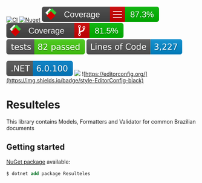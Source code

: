[![CI](https://github.com/lucasteles/Resulteles/actions/workflows/ci.yml/badge.svg)](https://github.com/lucasteles/Resulteles/actions/workflows/ci.yml)
[![Nuget](https://img.shields.io/nuget/v/Resulteles.svg?style=flat)](https://www.nuget.org/packages/Resulteles)
![](https://raw.githubusercontent.com/lucasteles/Resulteles/badges/badge_linecoverage.svg)
![](https://raw.githubusercontent.com/lucasteles/Resulteles/badges/badge_branchcoverage.svg)
![](https://raw.githubusercontent.com/lucasteles/Resulteles/badges/test_report_badge.svg)
![](https://raw.githubusercontent.com/lucasteles/Resulteles/badges/lines_badge.svg)

![](https://raw.githubusercontent.com/lucasteles/Resulteles/badges/dotnet_version_badge.svg)
![](https://img.shields.io/badge/Lang-C%23-green)
![https://editorconfig.org/](https://img.shields.io/badge/style-EditorConfig-black)

# Resulteles

This library contains Models, Formatters and Validator for common Brazilian documents

## Getting started

[NuGet package](https://www.nuget.org/packages/Resulteles) available:

```ps
$ dotnet add package Resulteles
```
